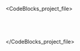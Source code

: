 <?xml version="1.0" encoding="UTF-8"?>
<CodeBlocks_project_file>
	<FileVersion major="1" minor="6"/>
	<Project>
		<Option title="HW4"/>
		<Option makefile_is_custom="1"/>
		<Option compiler="gcc"/>
		<Option virtualFolders="CMake Files\;"/>
		<Build>
			<Target title="all">
				<Option working_dir="C:/Users/Angel/CLionProjects/HW5/cmake-build-debug"/>
				<Option type="4"/>
				<MakeCommands>
					<Build command="C:/Users/Angel/Desktop/mingw32/bin/mingw32-make.exe -f &quot;C:/Users/Angel/CLionProjects/HW5/cmake-build-debug/Makefile&quot;  VERBOSE=1 all"/>
					<CompileFile command="C:/Users/Angel/Desktop/mingw32/bin/mingw32-make.exe -f &quot;C:/Users/Angel/CLionProjects/HW5/cmake-build-debug/Makefile&quot;  VERBOSE=1 &quot;$file&quot;"/>
					<Clean command="C:/Users/Angel/Desktop/mingw32/bin/mingw32-make.exe -f &quot;C:/Users/Angel/CLionProjects/HW5/cmake-build-debug/Makefile&quot;  VERBOSE=1 clean"/>
					<DistClean command="C:/Users/Angel/Desktop/mingw32/bin/mingw32-make.exe -f &quot;C:/Users/Angel/CLionProjects/HW5/cmake-build-debug/Makefile&quot;  VERBOSE=1 clean"/>
				</MakeCommands>
			</Target>
			<Target title="HW4">
				<Option output="C:/Users/Angel/CLionProjects/HW5/cmake-build-debug/HW4.exe" prefix_auto="0" extension_auto="0"/>
				<Option working_dir="C:/Users/Angel/CLionProjects/HW5/cmake-build-debug"/>
				<Option object_output="./"/>
				<Option type="1"/>
				<Option compiler="gcc"/>
				<Compiler>
					<Add directory="C:/Users/Angel/Desktop/mingw32/bin/../lib/gcc/i686-w64-mingw32/4.8.2/include"/>
					<Add directory="C:/Users/Angel/Desktop/mingw32/bin/../lib/gcc/i686-w64-mingw32/4.8.2/include-fixed"/>
					<Add directory="C:/Users/Angel/Desktop/mingw32/bin/../lib/gcc/i686-w64-mingw32/4.8.2/../../../../i686-w64-mingw32/include"/>
					<Add directory="C:/Users/Angel/Desktop/mingw32/lib/gcc/../../i686-w64-mingw32/include/c++"/>
					<Add directory="C:/Users/Angel/Desktop/mingw32/lib/gcc/../../i686-w64-mingw32/include/c++/i686-w64-mingw32"/>
					<Add directory="C:/Users/Angel/Desktop/mingw32/lib/gcc/../../i686-w64-mingw32/include/c++/backward"/>
				</Compiler>
				<MakeCommands>
					<Build command="C:/Users/Angel/Desktop/mingw32/bin/mingw32-make.exe -f &quot;C:/Users/Angel/CLionProjects/HW5/cmake-build-debug/Makefile&quot;  VERBOSE=1 HW4"/>
					<CompileFile command="C:/Users/Angel/Desktop/mingw32/bin/mingw32-make.exe -f &quot;C:/Users/Angel/CLionProjects/HW5/cmake-build-debug/Makefile&quot;  VERBOSE=1 &quot;$file&quot;"/>
					<Clean command="C:/Users/Angel/Desktop/mingw32/bin/mingw32-make.exe -f &quot;C:/Users/Angel/CLionProjects/HW5/cmake-build-debug/Makefile&quot;  VERBOSE=1 clean"/>
					<DistClean command="C:/Users/Angel/Desktop/mingw32/bin/mingw32-make.exe -f &quot;C:/Users/Angel/CLionProjects/HW5/cmake-build-debug/Makefile&quot;  VERBOSE=1 clean"/>
				</MakeCommands>
			</Target>
			<Target title="HW4/fast">
				<Option output="C:/Users/Angel/CLionProjects/HW5/cmake-build-debug/HW4.exe" prefix_auto="0" extension_auto="0"/>
				<Option working_dir="C:/Users/Angel/CLionProjects/HW5/cmake-build-debug"/>
				<Option object_output="./"/>
				<Option type="1"/>
				<Option compiler="gcc"/>
				<Compiler>
					<Add directory="C:/Users/Angel/Desktop/mingw32/bin/../lib/gcc/i686-w64-mingw32/4.8.2/include"/>
					<Add directory="C:/Users/Angel/Desktop/mingw32/bin/../lib/gcc/i686-w64-mingw32/4.8.2/include-fixed"/>
					<Add directory="C:/Users/Angel/Desktop/mingw32/bin/../lib/gcc/i686-w64-mingw32/4.8.2/../../../../i686-w64-mingw32/include"/>
					<Add directory="C:/Users/Angel/Desktop/mingw32/lib/gcc/../../i686-w64-mingw32/include/c++"/>
					<Add directory="C:/Users/Angel/Desktop/mingw32/lib/gcc/../../i686-w64-mingw32/include/c++/i686-w64-mingw32"/>
					<Add directory="C:/Users/Angel/Desktop/mingw32/lib/gcc/../../i686-w64-mingw32/include/c++/backward"/>
				</Compiler>
				<MakeCommands>
					<Build command="C:/Users/Angel/Desktop/mingw32/bin/mingw32-make.exe -f &quot;C:/Users/Angel/CLionProjects/HW5/cmake-build-debug/Makefile&quot;  VERBOSE=1 HW4/fast"/>
					<CompileFile command="C:/Users/Angel/Desktop/mingw32/bin/mingw32-make.exe -f &quot;C:/Users/Angel/CLionProjects/HW5/cmake-build-debug/Makefile&quot;  VERBOSE=1 &quot;$file&quot;"/>
					<Clean command="C:/Users/Angel/Desktop/mingw32/bin/mingw32-make.exe -f &quot;C:/Users/Angel/CLionProjects/HW5/cmake-build-debug/Makefile&quot;  VERBOSE=1 clean"/>
					<DistClean command="C:/Users/Angel/Desktop/mingw32/bin/mingw32-make.exe -f &quot;C:/Users/Angel/CLionProjects/HW5/cmake-build-debug/Makefile&quot;  VERBOSE=1 clean"/>
				</MakeCommands>
			</Target>
			<Target title="edit_cache">
				<Option working_dir="C:/Users/Angel/CLionProjects/HW5/cmake-build-debug"/>
				<Option type="4"/>
				<MakeCommands>
					<Build command="C:/Users/Angel/Desktop/mingw32/bin/mingw32-make.exe -f &quot;C:/Users/Angel/CLionProjects/HW5/cmake-build-debug/Makefile&quot;  VERBOSE=1 edit_cache"/>
					<CompileFile command="C:/Users/Angel/Desktop/mingw32/bin/mingw32-make.exe -f &quot;C:/Users/Angel/CLionProjects/HW5/cmake-build-debug/Makefile&quot;  VERBOSE=1 &quot;$file&quot;"/>
					<Clean command="C:/Users/Angel/Desktop/mingw32/bin/mingw32-make.exe -f &quot;C:/Users/Angel/CLionProjects/HW5/cmake-build-debug/Makefile&quot;  VERBOSE=1 clean"/>
					<DistClean command="C:/Users/Angel/Desktop/mingw32/bin/mingw32-make.exe -f &quot;C:/Users/Angel/CLionProjects/HW5/cmake-build-debug/Makefile&quot;  VERBOSE=1 clean"/>
				</MakeCommands>
			</Target>
			<Target title="rebuild_cache">
				<Option working_dir="C:/Users/Angel/CLionProjects/HW5/cmake-build-debug"/>
				<Option type="4"/>
				<MakeCommands>
					<Build command="C:/Users/Angel/Desktop/mingw32/bin/mingw32-make.exe -f &quot;C:/Users/Angel/CLionProjects/HW5/cmake-build-debug/Makefile&quot;  VERBOSE=1 rebuild_cache"/>
					<CompileFile command="C:/Users/Angel/Desktop/mingw32/bin/mingw32-make.exe -f &quot;C:/Users/Angel/CLionProjects/HW5/cmake-build-debug/Makefile&quot;  VERBOSE=1 &quot;$file&quot;"/>
					<Clean command="C:/Users/Angel/Desktop/mingw32/bin/mingw32-make.exe -f &quot;C:/Users/Angel/CLionProjects/HW5/cmake-build-debug/Makefile&quot;  VERBOSE=1 clean"/>
					<DistClean command="C:/Users/Angel/Desktop/mingw32/bin/mingw32-make.exe -f &quot;C:/Users/Angel/CLionProjects/HW5/cmake-build-debug/Makefile&quot;  VERBOSE=1 clean"/>
				</MakeCommands>
			</Target>
		</Build>
		<Unit filename="C:/Users/Angel/CLionProjects/HW5/Admin.cpp">
			<Option target="HW4"/>
		</Unit>
		<Unit filename="C:/Users/Angel/CLionProjects/HW5/Admin.h">
			<Option target="HW4"/>
		</Unit>
		<Unit filename="C:/Users/Angel/CLionProjects/HW5/AdminGateway.cpp">
			<Option target="HW4"/>
		</Unit>
		<Unit filename="C:/Users/Angel/CLionProjects/HW5/AdminGateway.h">
			<Option target="HW4"/>
		</Unit>
		<Unit filename="C:/Users/Angel/CLionProjects/HW5/Car.cpp">
			<Option target="HW4"/>
		</Unit>
		<Unit filename="C:/Users/Angel/CLionProjects/HW5/Car.h">
			<Option target="HW4"/>
		</Unit>
		<Unit filename="C:/Users/Angel/CLionProjects/HW5/Device.cpp">
			<Option target="HW4"/>
		</Unit>
		<Unit filename="C:/Users/Angel/CLionProjects/HW5/Device.h">
			<Option target="HW4"/>
		</Unit>
		<Unit filename="C:/Users/Angel/CLionProjects/HW5/Driver.cpp">
			<Option target="HW4"/>
		</Unit>
		<Unit filename="C:/Users/Angel/CLionProjects/HW5/Driver.h">
			<Option target="HW4"/>
		</Unit>
		<Unit filename="C:/Users/Angel/CLionProjects/HW5/DriverGateway.cpp">
			<Option target="HW4"/>
		</Unit>
		<Unit filename="C:/Users/Angel/CLionProjects/HW5/DriverGateway.h">
			<Option target="HW4"/>
		</Unit>
		<Unit filename="C:/Users/Angel/CLionProjects/HW5/MobileApp.cpp">
			<Option target="HW4"/>
		</Unit>
		<Unit filename="C:/Users/Angel/CLionProjects/HW5/MobileApp.h">
			<Option target="HW4"/>
		</Unit>
		<Unit filename="C:/Users/Angel/CLionProjects/HW5/Passenger.cpp">
			<Option target="HW4"/>
		</Unit>
		<Unit filename="C:/Users/Angel/CLionProjects/HW5/Passenger.h">
			<Option target="HW4"/>
		</Unit>
		<Unit filename="C:/Users/Angel/CLionProjects/HW5/PassengerGateway.cpp">
			<Option target="HW4"/>
		</Unit>
		<Unit filename="C:/Users/Angel/CLionProjects/HW5/PassengerGateway.h">
			<Option target="HW4"/>
		</Unit>
		<Unit filename="C:/Users/Angel/CLionProjects/HW5/additional functions.cpp">
			<Option target="HW4"/>
		</Unit>
		<Unit filename="C:/Users/Angel/CLionProjects/HW5/main.cpp">
			<Option target="HW4"/>
		</Unit>
		<Unit filename="C:/Users/Angel/CLionProjects/HW5/CMakeLists.txt">
			<Option virtualFolder="CMake Files\"/>
		</Unit>
	</Project>
</CodeBlocks_project_file>